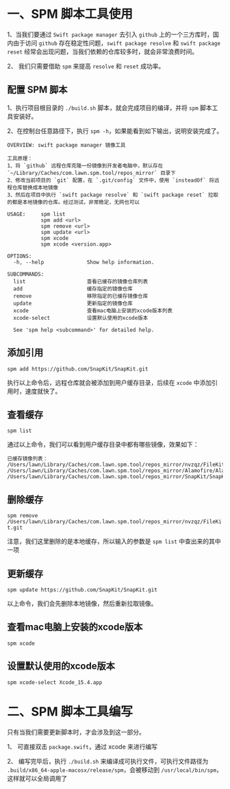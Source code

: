 
# 一、SPM 脚本工具使用

1、当我们要通过 `Swift package manager` 去引入 `github` 上的一个三方库时，国内由于访问 `github` 存在稳定性问题，`swift package resolve` 和 `swift package reset` 经常会出现问题，当我们依赖的仓库较多时，就会非常浪费时间。

2、 我们只需要借助 `spm` 来提高 `resolve` 和 `reset` 成功率。

## 配置 SPM 脚本

1、执行项目根目录的 `./build.sh` 脚本，就会完成项目的编译，并将 `spm` 脚本工具安装好。

2、在控制台任意路径下，执行 `spm -h`，如果能看到如下输出，说明安装完成了。

```
OVERVIEW: swift package manager 镜像工具

工具原理：
1、将 `github` 远程仓库克隆一份镜像到开发者电脑中，默认存在 `~/Library/Caches/com.lawn.spm.tool/repos_mirror` 目录下
2、修改当前项目的 `git` 配置，在 `.git/config` 文件中，使用 `insteadOf` 将远程仓库替换成本地镜像
3、然后在项目中执行 `swift package resolve` 和 `swift package reset` 拉取的都是本地镜像的仓库。经过测试，非常稳定，无网也可以

USAGE:     spm list
           spm add <url>
           spm remove <url>
           spm update <url>
           spm xcode
           spm xcode <version.app>

OPTIONS:
  -h, --help              Show help information.

SUBCOMMANDS:
  list                    查看已缓存的镜像仓库列表
  add                     缓存指定的镜像仓库
  remove                  移除指定的已缓存镜像仓库
  update                  更新指定的镜像仓库
  xcode                   查看mac电脑上安装的xcode版本列表
  xcode-select            设置默认使用的xcode版本

  See 'spm help <subcommand>' for detailed help.
```


## 添加引用

`spm add https://github.com/SnapKit/SnapKit.git`

执行以上命令后，远程仓库就会被添加到用户缓存目录，后续在 `xcode` 中添加引用时，速度就快了。

## 查看缓存

`spm list`

通过以上命令，我们可以看到用户缓存目录中都有哪些镜像，效果如下：

```
已缓存镜像列表：
/Users/lawn/Library/Caches/com.lawn.spm.tool/repos_mirror/nvzqz/FileKit.git
/Users/lawn/Library/Caches/com.lawn.spm.tool/repos_mirror/Alamofire/Alamofire.git
/Users/lawn/Library/Caches/com.lawn.spm.tool/repos_mirror/SnapKit/SnapKit.git

```

## 删除缓存

`spm remove /Users/lawn/Library/Caches/com.lawn.spm.tool/repos_mirror/nvzqz/FileKit.git`
 
 注意，我们这里删除的是本地缓存，所以输入的参数是 `spm list` 中查出来的其中一项
 
 
## 更新缓存

`spm update https://github.com/SnapKit/SnapKit.git`

以上命令，我们会先删除本地镜像，然后重新拉取镜像。

## 查看mac电脑上安装的xcode版本

`spm xcode`

## 设置默认使用的xcode版本

`spm xcode-select Xcode_15.4.app`


# 二、SPM 脚本工具编写

只有当我们需要更新脚本时，才会涉及到这一部分。

1、 可直接双击 `package.swift`，通过 xcode 来进行编写

2、 编写完毕后，执行 `./build.sh` 来编译成可执行文件，可执行文件路径为 `.build/x86_64-apple-macosx/release/spm`，会被移动到 `/usr/local/bin/spm`，这样就可以全局调用了
